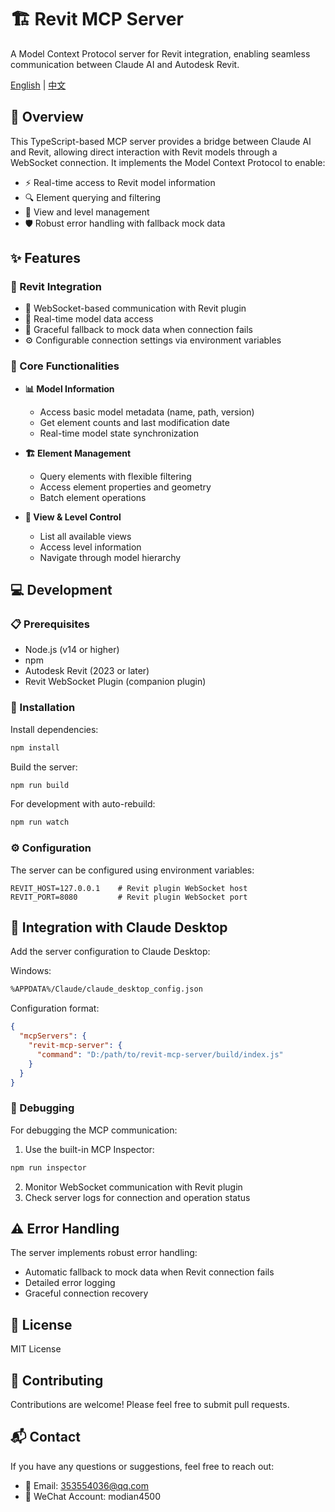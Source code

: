 # 🏗️ Revit MCP Server

A Model Context Protocol server for Revit integration, enabling seamless communication between Claude AI and Autodesk Revit.

[English](./README.md) | [中文](./README.zh-CN.md)

## 🎯 Overview

This TypeScript-based MCP server provides a bridge between Claude AI and Revit, allowing direct interaction with Revit models through a WebSocket connection. It implements the Model Context Protocol to enable:

- ⚡ Real-time access to Revit model information
- 🔍 Element querying and filtering
- 👀 View and level management
- 🛡️ Robust error handling with fallback mock data

## ✨ Features

### 🔌 Revit Integration
- 📡 WebSocket-based communication with Revit plugin
- 🔄 Real-time model data access
- 🔁 Graceful fallback to mock data when connection fails
- ⚙️ Configurable connection settings via environment variables

### 🚀 Core Functionalities
- **📊 Model Information**
  - Access basic model metadata (name, path, version)
  - Get element counts and last modification date
  - Real-time model state synchronization

- **🏗️ Element Management**
  - Query elements with flexible filtering
  - Access element properties and geometry
  - Batch element operations

- **🎪 View & Level Control**
  - List all available views
  - Access level information
  - Navigate through model hierarchy

## 💻 Development

### 📋 Prerequisites
- Node.js (v14 or higher)
- npm
- Autodesk Revit (2023 or later)
- Revit WebSocket Plugin (companion plugin)

### 🔧 Installation

Install dependencies:
```bash
npm install
```
Build the server:

```bash
npm run build
 ```

For development with auto-rebuild:

```bash
npm run watch
 ```

### ⚙️ Configuration
The server can be configured using environment variables:

```plaintext
REVIT_HOST=127.0.0.1    # Revit plugin WebSocket host
REVIT_PORT=8080         # Revit plugin WebSocket port
 ```

## 🔗 Integration with Claude Desktop
Add the server configuration to Claude Desktop:

Windows:

```bash
%APPDATA%/Claude/claude_desktop_config.json
 ```

Configuration format:

```json
{
  "mcpServers": {
    "revit-mcp-server": {
      "command": "D:/path/to/revit-mcp-server/build/index.js"
    }
  }
}
 ```

### 🐛 Debugging


For debugging the MCP communication:

1. Use the built-in MCP Inspector:
```bash
npm run inspector
 ```

2. Monitor WebSocket communication with Revit plugin
3. Check server logs for connection and operation status
## ⚠️ Error Handling
The server implements robust error handling:

- Automatic fallback to mock data when Revit connection fails
- Detailed error logging
- Graceful connection recovery
## 📄 License
MIT License

## 🤝 Contributing
Contributions are welcome! Please feel free to submit pull requests.

## 📬 Contact

If you have any questions or suggestions, feel free to reach out:

- 📧 Email: 353554036@qq.com
- 💬 WeChat  Account: modian4500

